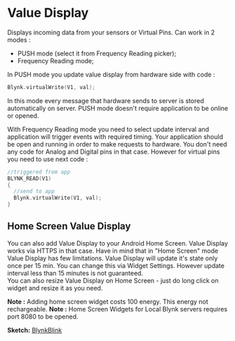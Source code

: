 # Value Display

Displays incoming data from your sensors or Virtual Pins. Can work in 2 modes :

* PUSH mode \(select it from Frequency Reading picker\);
* Frequency Reading mode;

In PUSH mode you update value display from hardware side with code :

```cpp
Blynk.virtualWrite(V1, val);
```

In this mode every message that hardware sends to server is stored automatically on server. PUSH mode doesn't require application to be online or opened.

With Frequency Reading mode you need to select update interval and application will trigger events with required timing. Your application should be open and running in order to make requests to hardware. You don't need any code for Analog and Digital pins in that case. However for virtual pins you need to use next code :

```cpp
//triggered from app
BLYNK_READ(V1)
{
  //send to app
  Blynk.virtualWrite(V1, val);
}
```

## Home Screen Value Display

You can also add Value Display to your Android Home Screen. Value Display works via HTTPS in that case. Have in mind that in "Home Screen" mode Value Display has few limitations. Value Display will update it's state only once per 15 min. You can change this via Widget Settings. However update interval less than 15 minutes is not guaranteed.  
You can also resize Value Display on Home Screen - just do long click on widget and resize it as you need.

**Note :** Adding home screen widget costs 100 energy. This energy not rechargeable. **Note :** Home Screen Widgets for Local Blynk servers requires port 8080 to be opened.

**Sketch:** [BlynkBlink](https://github.com/blynkkk/blynk-library/blob/master/examples/GettingStarted/BlynkBlink/BlynkBlink.ino)

